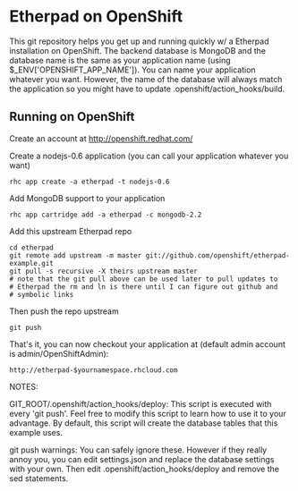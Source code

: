 Etherpad on OpenShift
=====================

This git repository helps you get up and running quickly w/ a Etherpad
installation on OpenShift.  The backend database is MongoDB and the database
name is the same as your application name (using $_ENV['OPENSHIFT_APP_NAME']).
You can name your application whatever you want.  However, the name of the
database will always match the application so you might have to update
.openshift/action_hooks/build.


Running on OpenShift
----------------------------

Create an account at http://openshift.redhat.com/

Create a nodejs-0.6 application (you can call your application whatever
you want)

    rhc app create -a etherpad -t nodejs-0.6

Add MongoDB support to your application

    rhc app cartridge add -a etherpad -c mongodb-2.2

Add this upstream Etherpad repo

    cd etherpad
    git remote add upstream -m master git://github.com/openshift/etherpad-example.git
    git pull -s recursive -X theirs upstream master
    # note that the git pull above can be used later to pull updates to
    # Etherpad the rm and ln is there until I can figure out github and
    # symbolic links 
Then push the repo upstream

    git push

That's it, you can now checkout your application at (default admin account
is admin/OpenShiftAdmin):

    http://etherpad-$yournamespace.rhcloud.com


NOTES:

GIT_ROOT/.openshift/action_hooks/deploy:
    This script is executed with every 'git push'.  Feel free to modify
    this script to learn how to use it to your advantage.  By default,
    this script will create the database tables that this example uses.

git push warnings:
    You can safely ignore these. However if they really annoy you, you can
    edit settings.json and replace the database settings with your own.
    Then edit .openshift/action_hooks/deploy and remove the sed statements.

